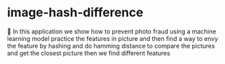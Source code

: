 # image-hash-difference

	In this application we show how to prevent photo fraud using a machine learning model practice the features in picture and then find a way to envy the feature by hashing and do hamming distance to compare the pictures and get the closest picture then we find different features  
